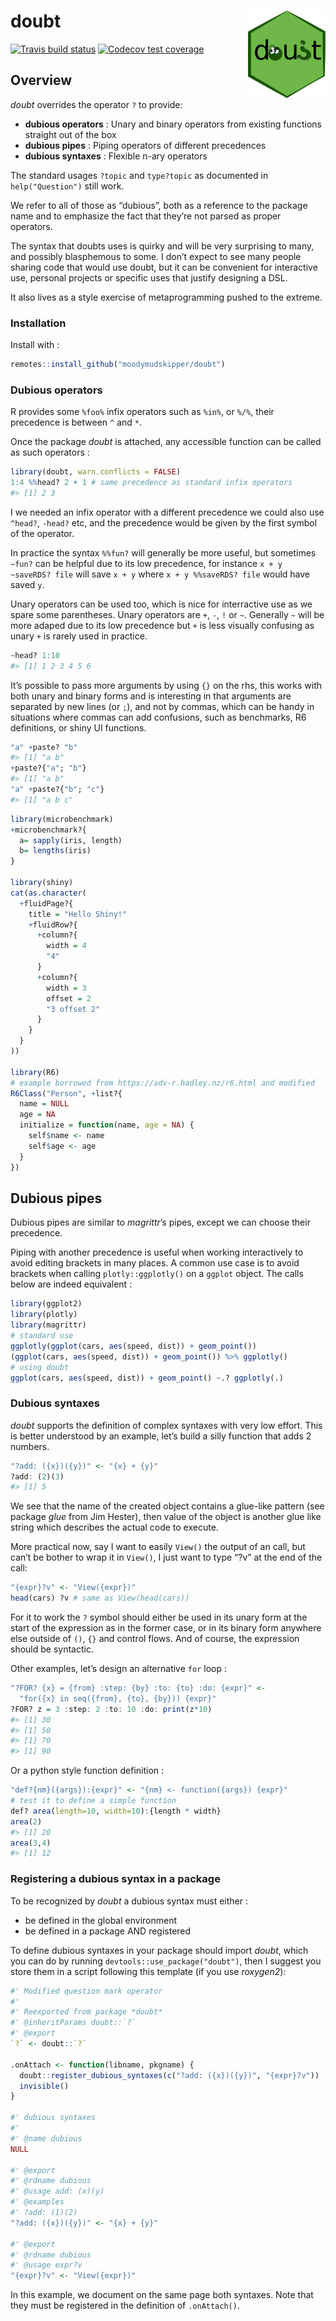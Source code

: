 
# doubt <img src='man/figures/logo.png' align="right" height="140" />

[![Travis build
status](https://travis-ci.org/moodymudskipper/doubt.svg?branch=master)](https://travis-ci.org/moodymudskipper/doubt)
[![Codecov test
coverage](https://codecov.io/gh/moodymudskipper/doubt/branch/master/graph/badge.svg)](https://codecov.io/gh/moodymudskipper/doubt?branch=master)

## Overview

*doubt* overrides the operator `?` to provide:

  - **dubious operators** : Unary and binary operators from existing
    functions straight out of the box
  - **dubious pipes** : Piping operators of different precedences
  - **dubious syntaxes** : Flexible n-ary operators

The standard usages `?topic` and `type?topic` as documented in
`help("Question")` still work.

We refer to all of those as “dubious”, both as a reference to the
package name and to emphasize the fact that they’re not parsed as proper
operators.

The syntax that doubts uses is quirky and will be very surprising to
many, and possibly blasphemous to some. I don’t expect to see many
people sharing code that would use doubt, but it can be convenient for
interactive use, personal projects or specific uses that justify
designing a DSL.

It also lives as a style exercise of metaprogramming pushed to the
extreme.

### Installation

Install with :

``` r
remotes::install_github("moodymudskipper/doubt")
```

### Dubious operators

R provides some `%foo%` infix operators such as `%in%`, or `%/%`, their
precedence is between `^` and `*`.

Once the package *doubt* is attached, any accessible function can be
called as such operators :

``` r
library(doubt, warn.conflicts = FALSE)
1:4 %%head? 2 + 1 # same precedence as standard infix operators
#> [1] 2 3
```

I we needed an infix operator with a different precedence we could also
use `^head?`, `-head?` etc, and the precedence would be given by the
first symbol of the operator.

In practice the syntax `%%fun?` will generally be more useful, but
sometimes `~fun?` can be helpful due to its low precedence, for instance
`x + y ~saveRDS? file` will save `x + y` where `x + y %%saveRDS? file`
would have saved `y`.

Unary operators can be used too, which is nice for interractive use as
we spare some parentheses. Unary operators are `+`, `-`, `!` or `~`.
Generally `~` will be more adaped due to its low precedence but `+` is
less visually confusing as unary `+` is rarely used in practice.

``` r
~head? 1:10
#> [1] 1 2 3 4 5 6
```

It’s possible to pass more arguments by using `{}` on the rhs, this
works with both unary and binary forms and is interesting in that
arguments are separated by new lines (or `;`), and not by commas, which
can be handy in situations where commas can add confusions, such as
benchmarks, R6 definitions, or shiny UI functions.

``` r
"a" +paste? "b"
#> [1] "a b"
+paste?{"a"; "b"}
#> [1] "a b"
"a" +paste?{"b"; "c"}
#> [1] "a b c"
```

``` r
library(microbenchmark)
+microbenchmark?{
  a= sapply(iris, length)
  b= lengths(iris)
}

library(shiny)
cat(as.character(
  +fluidPage?{
    title = "Hello Shiny!"
    +fluidRow?{
      +column?{
        width = 4
        "4"
      }
      +column?{
        width = 3
        offset = 2
        "3 offset 2"
      }
    }
  }
))

library(R6)
# example borrowed from https://adv-r.hadley.nz/r6.html and modified 
R6Class("Person", +list?{
  name = NULL
  age = NA
  initialize = function(name, age = NA) {
    self$name <- name
    self$age <- age
  }
})
```

## Dubious pipes

Dubious pipes are similar to *magrittr*’s pipes, except we can choose
their precedence.

Piping with another precedence is useful when working interactively to
avoid editing brackets in many places. A common use case is to avoid
brackets when calling `plotly::ggplotly()` on a `ggplot` object. The
calls below are indeed equivalent :

``` r
library(ggplot2)
library(plotly)
library(magrittr)
# standard use
ggplotly(ggplot(cars, aes(speed, dist)) + geom_point())
(ggplot(cars, aes(speed, dist)) + geom_point()) %>% ggplotly()
# using doubt
ggplot(cars, aes(speed, dist)) + geom_point() ~.? ggplotly(.)
```

### Dubious syntaxes

*doubt* supports the definition of complex syntaxes with very low
effort. This is better understood by an example, let’s build a silly
function that adds 2 numbers.

``` r
"?add: ({x})({y})" <- "{x} + {y}"
?add: (2)(3)
#> [1] 5
```

We see that the name of the created object contains a glue-like pattern
(see package *glue* from Jim Hester), then value of the object is
another glue like string which describes the actual code to execute.

More practical now, say I want to easily `View()` the output of an call,
but can’t be bother to wrap it in `View()`, I just want to type “?v” at
the end of the call:

``` r
"{expr}?v" <- "View({expr})"
head(cars) ?v # same as View(head(cars))
```

For it to work the `?` symbol should either be used in its unary form at
the start of the expression as in the former case, or in its binary form
anywhere else outside of `()`, `{}` and control flows. And of course,
the expression should be syntactic.

Other examples, let’s design an alternative `for` loop :

``` r
"?FOR? {x} = {from} :step: {by} :to: {to} :do: {expr}" <- 
  "for({x} in seq({from}, {to}, {by})) {expr}"
?FOR? z = 3 :step: 2 :to: 10 :do: print(z*10) 
#> [1] 30
#> [1] 50
#> [1] 70
#> [1] 90
```

Or a python style function definition :

``` r
"def?{nm}({args}):{expr}" <- "{nm} <- function({args}) {expr}"
# test it to define a simple function
def? area(length=10, width=10):{length * width}
area(2)
#> [1] 20
area(3,4)
#> [1] 12
```

### Registering a dubious syntax in a package

To be recognized by *doubt* a dubious syntax must either :

  - be defined in the global environment
  - be defined in a package AND registered

To define dubious syntaxes in your package should import *doubt*, which
you can do by running `devtools::use_package("doubt")`, then I suggest
you store them in a script following this template (if you use
*roxygen2*):

``` r
#' Modified question mark operator
#'
#' Reexported from package *doubt*
#' @inheritParams doubt::`?`
#' @export
`?` <- doubt::`?`

.onAttach <- function(libname, pkgname) {
  doubt::register_dubious_syntaxes(c("?add: ({x})({y})", "{expr}?v"))
  invisible()
}

#' dubious syntaxes
#'
#' @name dubious
NULL

#' @export
#' @rdname dubious
#' @usage add: (x)(y)
#' @examples
#' ?add: (1)(2)
"?add: ({x})({y})" <- "{x} + {y}"

#' @export
#' @rdname dubious
#' @usage expr?v
"{expr}?v" <- "View({expr})"
```

In this example, we document on the same page both syntaxes. Note that
they must be registered in the definition of `.onAttach()`.
